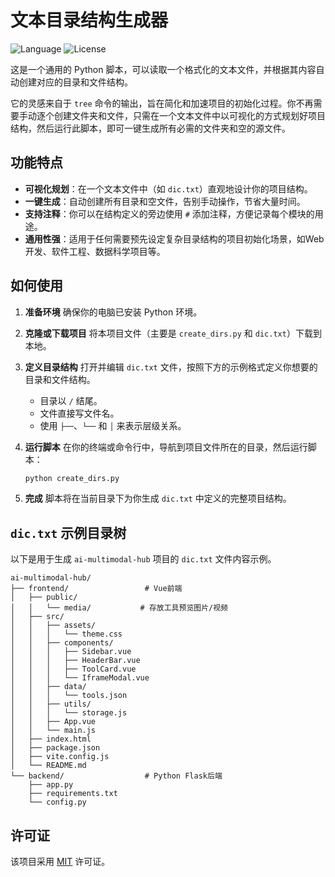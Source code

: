# 文本目录结构生成器

![Language](https://img.shields.io/badge/Language-Python-blue.svg)
![License](https://img.shields.io/badge/License-MIT-green.svg)

这是一个通用的 Python 脚本，可以读取一个格式化的文本文件，并根据其内容自动创建对应的目录和文件结构。

它的灵感来自于 `tree` 命令的输出，旨在简化和加速项目的初始化过程。你不再需要手动逐个创建文件夹和文件，只需在一个文本文件中以可视化的方式规划好项目结构，然后运行此脚本，即可一键生成所有必需的文件夹和空的源文件。

## 功能特点

* **可视化规划**：在一个文本文件中（如 `dic.txt`）直观地设计你的项目结构。
* **一键生成**：自动创建所有目录和空文件，告别手动操作，节省大量时间。
* **支持注释**：你可以在结构定义的旁边使用 `#` 添加注释，方便记录每个模块的用途。
* **通用性强**：适用于任何需要预先设定复杂目录结构的项目初始化场景，如Web开发、软件工程、数据科学项目等。

## 如何使用

1.  **准备环境**
    确保你的电脑已安装 Python 环境。

2.  **克隆或下载项目**
    将本项目文件（主要是 `create_dirs.py` 和 `dic.txt`）下载到本地。

3.  **定义目录结构**
    打开并编辑 `dic.txt` 文件，按照下方的示例格式定义你想要的目录和文件结构。
    * 目录以 `/` 结尾。
    * 文件直接写文件名。
    * 使用 `├──`、`└──` 和 `│` 来表示层级关系。

4.  **运行脚本**
    在你的终端或命令行中，导航到项目文件所在的目录，然后运行脚本：
    ```bash
    python create_dirs.py
    ```

5.  **完成**
    脚本将在当前目录下为你生成 `dic.txt` 中定义的完整项目结构。

## `dic.txt` 示例目录树

以下是用于生成 `ai-multimodal-hub` 项目的 `dic.txt` 文件内容示例。

```text
ai-multimodal-hub/
├── frontend/                 # Vue前端
│   ├── public/
│   │   └── media/           # 存放工具预览图片/视频
│   ├── src/
│   │   ├── assets/
│   │   │   └── theme.css
│   │   ├── components/
│   │   │   ├── Sidebar.vue
│   │   │   ├── HeaderBar.vue
│   │   │   ├── ToolCard.vue
│   │   │   └── IframeModal.vue
│   │   ├── data/
│   │   │   └── tools.json
│   │   ├── utils/
│   │   │   └── storage.js
│   │   ├── App.vue
│   │   └── main.js
│   ├── index.html
│   ├── package.json
│   ├── vite.config.js
│   └── README.md
└── backend/                  # Python Flask后端
    ├── app.py
    ├── requirements.txt
    └── config.py
```

## 许可证

该项目采用 [MIT](https://choosealicense.com/licenses/mit/) 许可证。
